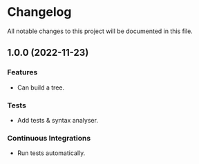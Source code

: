 <!--- BEGIN HEADER -->
# Changelog

All notable changes to this project will be documented in this file.
<!--- END HEADER -->

## 1.0.0 (2022-11-23)

### Features

* Can build a tree.

### Tests

* Add tests & syntax analyser.

### Continuous Integrations

* Run tests automatically.

